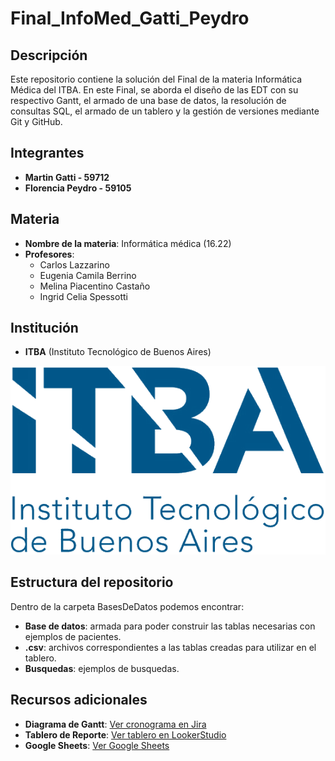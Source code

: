 # Final_InfoMed_Gatti_Peydro

## Descripción
Este repositorio contiene la solución del Final de la materia Informática Médica del ITBA. En este Final, se aborda el diseño de las EDT con su respectivo Gantt, el armado de una base de datos, la resolución de consultas SQL, el armado de un tablero y la gestión de versiones mediante Git y GitHub.

## Integrantes
- **Martin Gatti - 59712**
- **Florencia Peydro - 59105**

## Materia
- **Nombre de la materia**: Informática médica (16.22)
- **Profesores**:
  - Carlos Lazzarino
  - Eugenia Camila Berrino
  - Melina Piacentino Castaño
  - Ingrid Celia Spessotti
  
## Institución
- **ITBA** (Instituto Tecnológico de Buenos Aires)

![Logo ITBA](imagenes/ITBALOGO.png)

## Estructura del repositorio

Dentro de la carpeta BasesDeDatos podemos encontrar:
- **Base de datos**: armada para poder construir las tablas necesarias con ejemplos de pacientes.
- **.csv**: archivos correspondientes a las tablas creadas para utilizar en el tablero.
- **Busquedas**: ejemplos de busquedas.


## Recursos adicionales
- **Diagrama de Gantt**: [Ver cronograma en Jira](https://vaalenmedina.atlassian.net/jira/core/projects/GTM/summary?atlOrigin=eyJpIjoiZTEzNmUyNjM0ODQ0NDFhMmJhZjZiNjMwZDVmNTQ0YTEiLCJwIjoiaiJ9) 
- **Tablero de Reporte**: [Ver tablero en LookerStudio](https://lookerstudio.google.com/s/jjKJdHLj0Pw)
- **Google Sheets**: [Ver Google Sheets](https://docs.google.com/spreadsheets/d/1diWHQZZvdC_1Ex8Rpa3En9ItYgfj3BGwD3rS_uvQlKI/edit?usp=sharing)
